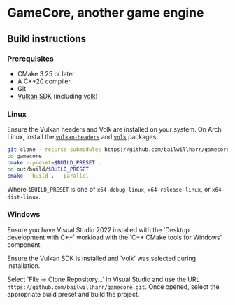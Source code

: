 # GameCore, another game engine

## Build instructions

### Prerequisites

- CMake 3.25 or later
- A C++20 compiler
- Git
- [Vulkan SDK](https://www.lunarg.com/vulkan-sdk/) (including [volk](https://github.com/zeux/volk))

### Linux

Ensure the Vulkan headers and Volk are installed on your system.
On Arch Linux, install the [`vulkan-headers`](https://archlinux.org/packages/extra/any/vulkan-headers/) and [`volk`](https://archlinux.org/packages/extra/x86_64/volk/) packages.

``` bash
git clone --recurse-submodules https://github.com/bailwillharr/gamecore.git
cd gamecore
cmake --preset=$BUILD_PRESET .
cd out/build/$BUILD_PRESET
cmake --build . --parallel
```
Where `$BUILD_PRESET` is one of `x64-debug-linux`, `x64-release-linux`, or `x64-dist-linux`.

### Windows

Ensure you have Visual Studio 2022 installed with the 'Desktop development with C++' workload with the 'C++ CMake tools for Windows' component.

Ensure the Vulkan SDK is installed and 'volk' was selected during installation.

Select 'File -> Clone Repository...' in Visual Studio and use the URL `https://github.com/bailwillharr/gamecore.git`.
Once opened, select the appropriate build preset and build the project.